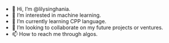 - 👋 Hi, I’m @lilysinghania.
- 👀 I’m interested in machine learning.
- 🌱 I’m currently learning CPP language.
- 💞️ I’m looking to collaborate on my future projects or ventures.
- 📫 How to reach me through algos.

<!---
lilysinghania/lilysinghania is a ✨ special ✨ repository because its `README.md` (this file) appears on your GitHub profile.
You can click the Preview link to take a look at your changes.
--->
